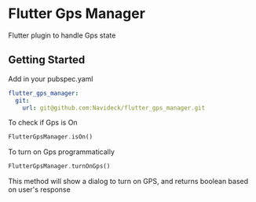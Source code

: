 # Flutter Gps Manager

Flutter plugin to handle Gps state

## Getting Started

Add in your pubspec.yaml 

```yaml
flutter_gps_manager:
  git:
    url: git@github.com:Navideck/flutter_gps_manager.git
```

To check if Gps is On

```dart
FlutterGpsManager.isOn()
```

To turn on Gps programmatically

```dart
FlutterGpsManager.turnOnGps()
```

This method will show a dialog to turn on GPS, and returns boolean based on user's response
